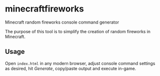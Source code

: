 # minecraftfireworks
Minecraft random fireworks console command generator

The purpose of this tool is to simplify the creation of random fireworks in Minecraft.

## Usage
Open `index.html` in any modern browser, adjust console command settings as desired, hit _Generate_, copy/paste output and execute in-game.
